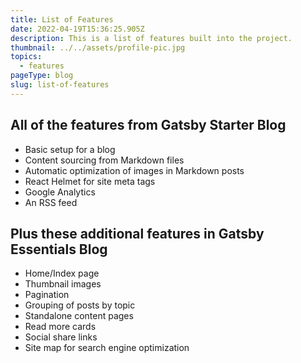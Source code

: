 ```yaml
---
title: List of Features
date: 2022-04-19T15:36:25.905Z
description: This is a list of features built into the project.
thumbnail: ../../assets/profile-pic.jpg
topics:
  - features
pageType: blog
slug: list-of-features
---
```


## All of the features from Gatsby Starter Blog

- Basic setup for a blog
- Content sourcing from Markdown files
- Automatic optimization of images in Markdown posts
- React Helmet for site meta tags
- Google Analytics
- An RSS feed

## Plus these additional features in Gatsby Essentials Blog

- Home/Index page
- Thumbnail images
- Pagination
- Grouping of posts by topic
- Standalone content pages
- Read more cards
- Social share links
- Site map for search engine optimization